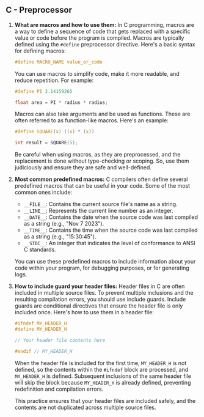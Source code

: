 ## C - Preprocessor
1. **What are macros and how to use them:**
   In C programming, macros are a way to define a sequence of code that gets replaced with a specific value or code before the program is compiled. Macros are typically defined using the `#define` preprocessor directive. Here's a basic syntax for defining macros:

   ```c
   #define MACRO_NAME value_or_code
   ```

   You can use macros to simplify code, make it more readable, and reduce repetition. For example:

   ```c
   #define PI 3.14159265

   float area = PI * radius * radius;
   ```

   Macros can also take arguments and be used as functions. These are often referred to as function-like macros. Here's an example:

   ```c
   #define SQUARE(x) ((x) * (x))

   int result = SQUARE(5);
   ```

   Be careful when using macros, as they are preprocessed, and the replacement is done without type-checking or scoping. So, use them judiciously and ensure they are safe and well-defined.

2. **Most common predefined macros:**
   C compilers often define several predefined macros that can be useful in your code. Some of the most common ones include:
   - `__FILE__`: Contains the current source file's name as a string.
   - `__LINE__`: Represents the current line number as an integer.
   - `__DATE__`: Contains the date when the source code was last compiled as a string (e.g., "Nov 7 2023").
   - `__TIME__`: Contains the time when the source code was last compiled as a string (e.g., "15:30:45").
   - `__STDC__`: An integer that indicates the level of conformance to ANSI C standards.

   You can use these predefined macros to include information about your code within your program, for debugging purposes, or for generating logs.

3. **How to include guard your header files:**
   Header files in C are often included in multiple source files. To prevent multiple inclusions and the resulting compilation errors, you should use include guards. Include guards are conditional directives that ensure the header file is only included once. Here's how to use them in a header file:

   ```c
   #ifndef MY_HEADER_H
   #define MY_HEADER_H

   // Your header file contents here

   #endif // MY_HEADER_H
   ```

   When the header file is included for the first time, `MY_HEADER_H` is not defined, so the contents within the `#ifndef` block are processed, and `MY_HEADER_H` is defined. Subsequent inclusions of the same header file will skip the block because `MY_HEADER_H` is already defined, preventing redefinition and compilation errors.

   This practice ensures that your header files are included safely, and the contents are not duplicated across multiple source files.
